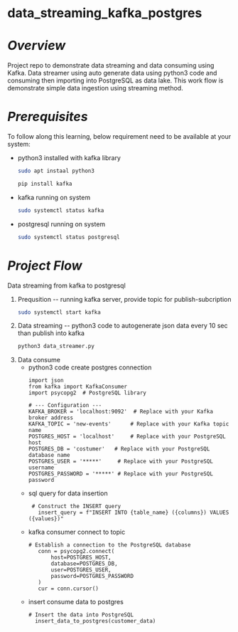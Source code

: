 # data_streaming_kafka_postgres
# *Overview*
Project repo to demonstrate data streaming and data consuming using Kafka. Data streamer using auto generate data using python3 code and consuming then importing into PostgreSQL as data lake. This work flow is demonstrate simple data ingestion using streaming method. 
# *Prerequisites*
To follow along this learning, below requirement need to be available at your system:
- python3 installed with kafka library
  ```bash
  sudo apt instaal python3
  ```
  ```bash
  pip install kafka
  ```
- kafka running on system
  ```bash
  sudo systemctl status kafka
  ```
- postgresql running on system
  ```bash
  sudo systemctl status postgresql
  ```
# *Project Flow*
Data streaming from kafka to postgresql
1. Prequsition -- running kafka server, provide topic for publish-subcription
   ```bash
   sudo systemctl start kafka
   ```
3. Data streaming -- python3 code to autogenerate json data every 10 sec than publish into kafka
   ```bash
   python3 data_streamer.py
   ```
5. Data consume
   - python3 code create postgres connection
     ```vim
     import json
     from kafka import KafkaConsumer
     import psycopg2  # PostgreSQL library

     # --- Configuration ---
     KAFKA_BROKER = 'localhost:9092'  # Replace with your Kafka broker address
     KAFKA_TOPIC = 'new-events'      # Replace with your Kafka topic name
     POSTGRES_HOST = 'localhost'     # Replace with your PostgreSQL host
     POSTGRES_DB = 'costumer'   # Replace with your PostgreSQL database name
     POSTGRES_USER = '*****'     # Replace with your PostgreSQL username
     POSTGRES_PASSWORD = '*****' # Replace with your PostgreSQL password
     ```
   - sql query for data insertion
     ```vim
      # Construct the INSERT query
        insert_query = f"INSERT INTO {table_name} ({columns}) VALUES ({values})"
     ```
   - kafka consumer connect to topic
     ```vim
     # Establish a connection to the PostgreSQL database
        conn = psycopg2.connect(
            host=POSTGRES_HOST,
            database=POSTGRES_DB,
            user=POSTGRES_USER,
            password=POSTGRES_PASSWORD
        )
        cur = conn.cursor()
     ```
   - insert consume data to postgres
     ```vim
     # Insert the data into PostgreSQL
       insert_data_to_postgres(customer_data)
     ```
